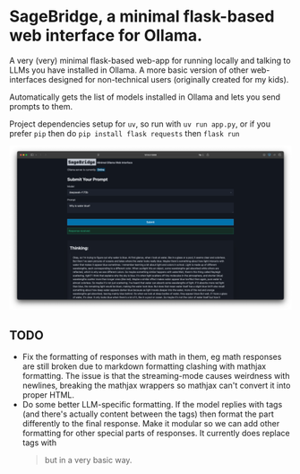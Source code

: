 # SageBridge, a minimal flask-based web interface for Ollama.

A very (very) minimal flask-based web-app for running locally and talking to LLMs you have installed in Ollama. A more basic version of other web-interfaces designed for non-technical users (originally created for my kids).

Automatically gets the list of models installed in Ollama and lets you send prompts to them.

Project dependencies setup for `uv`, so run with `uv run app.py`, or if you prefer `pip` then do `pip install flask requests` then `flask run`

![Screenshot of SageBridge](https://raw.githubusercontent.com/senwerks/Flask-to-Ollama/refs/heads/main/sagebridge-minimal-ollama-web-interface.png)

## TODO

- Fix the formatting of responses with math in them, eg math responses are still broken due to markdown formatting clashing with mathjax formatting. The issue is that the streaming-mode causes weirdness with newlines, breaking the mathjax wrappers so mathjax can't convert it into proper HTML.
- Do some better LLM-specific formatting. If the model replies with <think> tags (and there's actually content between the tags) then format the <think> part differently to the final response. Make it modular so we can add other formatting for other special parts of responses. It currently does replace <think> tags with <blockquote> but in a very basic way.